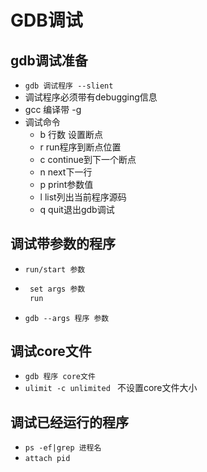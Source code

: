 <!--
 * @Author: Zhanglei
 * @Date: 2022-02-02 15:06:30
 * @LastEditors: Zhanglei
 * @LastEditTime: 2022-02-02 15:28:29
 * @Description: file content
-->

# GDB调试

## gdb调试准备
- `gdb 调试程序 --slient`
- 调试程序必须带有debugging信息
- gcc 编译带 -g 
- 调试命令
  - b 行数 设置断点
  - r run程序到断点位置
  - c continue到下一个断点
  - n  next下一行
  - p print参数值
  - l list列出当前程序源码
  - q quit退出gdb调试

## 调试带参数的程序
- `run/start 参数`
- ```cpp
   set args 参数
   run
   ```
- `gdb --args 程序 参数`

## 调试core文件
- `gdb 程序 core文件`
- `ulimit -c unlimited ` 不设置core文件大小

## 调试已经运行的程序
- `ps -ef|grep 进程名`
- `attach pid`
